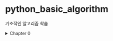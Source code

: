 # python_basic_algorithm
기초적인 알고리즘 학습

<details markdown="1">
<summary>Chapter 0</summary>

[절대값 구하기](https://github.com/DongGeon0908/python_basic_algorithm/tree/master/%ED%92%80%EC%9D%B4/0)

</details>
